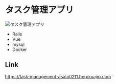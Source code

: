 # タスク管理アプリ

![タスク管理アプリ](https://user-images.githubusercontent.com/64693238/147192754-e7444685-c610-4824-8c0e-41b15292d0a1.gif)

- Rails
- Vue
- mysql
- Docker
  
## Link
https://task-management-asato0211.herokuapp.com